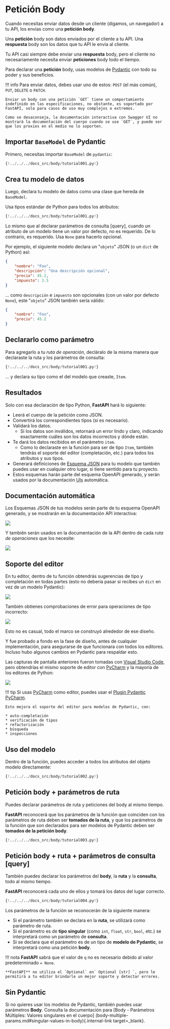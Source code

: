 # Petición Body

Cuando necesitas enviar datos desde un cliente (digamos, un navegador) a tu API, los envías como una **petición body**.

Una **petición** body son datos enviados por el cliente a tu API. Una **respuesta** body son los datos que tu API le envía al cliente.

Tu API casi siempre debe enviar una **respuesta** body, pero el cliente no necesariamente necesita enviar **peticiones** body todo el tiempo.

Para declarar una **petición** body, usas modelos de <a href="https://pydantic-docs.helpmanual.io/" class="external-link" target="_blank">Pydantic</a> con todo su poder y sus beneficios.

!!! info
    Para enviar datos, debes usar uno de estos: `POST` (el más común), `PUT`, `DELETE` o `PATCH`.

    Enviar un body con una petición `GET` tiene un comportamiento indefinido en las especificaciones, no obstante, es soportado por FastAPI, solo para casos de uso muy complejos o extremos.

    Como se desaconseja, la documentación interactiva con Swagger UI no mostrará la documentación del cuerpo cuando se use `GET`, y puede ser que los proxies en el medio no lo soporten.

## Importar `BaseModel` de Pydantic

Primero, necesitas importar `BaseModel` de `pydantic`:

```Python hl_lines="4"
{!../../../docs_src/body/tutorial001.py!}
```

## Crea tu modelo de datos

Luego, declara tu modelo de datos como una clase que hereda de `BaseModel`.

Usa tipos estándar de Python para todos los atributos:

```Python hl_lines="7-11"
{!../../../docs_src/body/tutorial001.py!}
```

Lo mismo que al declarar parámetros de consulta [query], cuando un atributo de un modelo tiene un valor por defecto, no es requerido. De lo contrario, es requerido. Usa `None` para hacerlo opcional.

Por ejemplo, el siguiente modelo declara un "`objeto`" JSON (o un `dict` de Python) así:

```JSON
{
    "nombre": "Foo",
    "descripción": "Una descripción opcional",
    "precio": 45.2,
    "impuesto": 3.5
}
```

... como `descripción` e `impuesto` son opcionales (con un valor por defecto `None`), este "`objeto`" JSON también sería válido:

```JSON
{
    "nombre": "Foo",
    "precio": 45.2
}
```

## Declararlo como parámetro

Para agregarlo a tu *ruta de operación*, decláralo de la misma manera que declaraste la ruta y los parámetros de consulta:

```Python hl_lines="18"
{!../../../docs_src/body/tutorial001.py!}
```

... y declara su tipo como el del modelo que creaste, `Item`.

## Resultados

Solo con esa declaración de tipo Python, **FastAPI** hará lo siguiente:

* Leerá el cuerpo de la petición como JSON.
* Convertirá los correspondientes tipos (si es necesario).
* Validará los datos.
    * Si los datos son inválidos, retornará un error lindo y claro, indicando exactamente cuáles son los datos incorrectos y dónde están.
* Te dará los datos recibidos en el parámetro `item`.
    * Como lo declaraste en la función para ser de tipo `Item`, también tendrás el soporte del editor (completación, etc.) para todos los atributos y sus tipos.
* Generará definiciones de <a href="https://json-schema.org" class="external-link" target="_blank">Esquema JSON</a> para tu modelo que también puedes usar en cualquier otro lugar, si tiene sentido para tu proyecto.
* Estos esquemas harán parte del esquema OpenAPI generado, y serán usados por la documentación <abbr title="User Interfaces">UIs</abbr> automática.

## Documentación automática

Los Esquemas JSON de tus modelos serán parte de tu esquema OpenAPI generado, y se mostrarán en la documentación API interactiva:

<img src="/img/tutorial/body/image01.png">

Y también serán usados en la documentación de la API dentro de cada *ruta de operaciones* que los necesite:

<img src="/img/tutorial/body/image02.png">

## Soporte del editor

En tu editor, dentro de tu función obtendrás sugerencias de tipo y completación en todas partes (esto no debería pasar si recibes un `dict` en vez de un modelo Pydantic):

<img src="/img/tutorial/body/image03.png">

También obtienes comprobaciones de error para operaciones de tipo incorrecto:

<img src="/img/tutorial/body/image04.png">

Esto no es casual, todo el marco se construyó alrededor de ese diseño.

Y fue probado a fondo en la fase de diseño, antes de cualquier implementación, para asegurarse de que funcionara con todos los editores. Incluso hubo algunos cambios en Pydantic para respaldar esto.

Las capturas de pantalla anteriores fueron tomadas con <a href="https://code.visualstudio.com" class="external-link" target="_blank">Visual Studio Code</a>, pero obtendrías el mismo soporte de editor con <a href="https://www.jetbrains.com/pycharm/" class="external-link" target="_blank">PyCharm</a> y la mayoría de los editores de Python:

<img src="/img/tutorial/body/image05.png">

!!! tip
    Si usas <a href="https://www.jetbrains.com/pycharm/" class="external-link" target="_blank">PyCharm</a> como editor, puedes usar el <a href="https://github.com/koxudaxi/pydantic-pycharm-plugin/" class="external-link" target="_blank">Plugin Pydantic PyCharm</a>.

    Esto mejora el soporte del editor para modelos de Pydantic, con:

    * auto-completación
    * verificación de tipos
    * refactorización
    * búsqueda
    * inspecciones

## Uso del modelo

Dentro de la función, puedes acceder a todos los atributos del objeto modelo directamente:

```Python hl_lines="21"
{!../../../docs_src/body/tutorial002.py!}
```

## Petición body + parámetros de ruta

Puedes declarar parámetros de ruta y peticiones del body al mismo tiempo.

**FastAPI** reconocerá que los parámetros de la función que coinciden con los parámetros de ruta deben ser **tomados de la ruta**, y que los parámetros de la función que son declarados para ser modelos de Pydantic deben ser **tomados de la petición body**.

```Python hl_lines="17-18"
{!../../../docs_src/body/tutorial003.py!}
```

## Petición body + ruta + parámetros de consulta [query]

También puedes declarar los parámetros del **body**, la **ruta** y la **consulta**, todo al mismo tiempo.

**FastAPI** reconocerá cada uno de ellos y tomará los datos del lugar correcto.

```Python hl_lines="18"
{!../../../docs_src/body/tutorial004.py!}
```

Los parámetros de la función se reconocerán de la siguiente manera:

* Si el parámetro también se declara en la **ruta**, se utilizará como parámetro de ruta.
* Si el parámetro es de **tipo singular** (como `int`, `float`, `str`, `bool`, etc.) se interpretará como un parámetro de **consulta**.
* Si se declara que el parámetro es de un tipo de **modelo de Pydantic**, se interpretará como una petición **body**.

!!! nota
    **FastAPI** sabrá que el valor de `q` no es necesario debido al valor predeterminado `= None`.

    **FastAPI** no utiliza el `Optional` en` Optional [str] `, pero le permitirá a tu editor brindarle un mejor soporte y detectar errores.

## Sin Pydantic

Si no quieres usar los modelos de Pydantic, también puedes usar parámetros **Body**. Consulta la documentación para [Body - Parámetros Múltiples: Valores singulares en el cuerpo] (body-multiple-params.md#singular-values-in-body){.internal-link target=_blank}.
